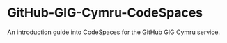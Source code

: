 # GitHub-GIG-Cymru-CodeSpaces
An introduction guide into CodeSpaces for the GitHub GIG Cymru service.
